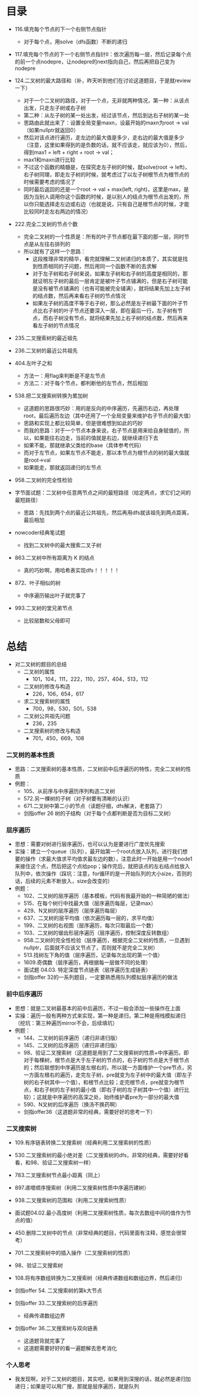 # 目录

- 116.填充每个节点的下一个右侧节点指针

  - 对于每个点，用solve（dfs函数）不断的递归
- 117.填充每个节点的下一个右侧节点指针II：依次遍历每一层，然后记录每个点的前一个点nodepre，让nodepre的next指向自己，然后再把自己变为nodepre
- 124.二叉树的最大路径和（补，昨天听到他们在讨论这道题目，于是就review一下）

  - 对于一个二叉树的路径，对于一个点，无非就两种情况，第一种：从该点出发，只走左子树或右子树
  - 第二种：从左子树的某一处出发，经过该节点，然后到达右子树的某一处
  - 思路由此就出来了：设置全局变量maxn，设最开始的maxn为root -> val（如果nullptr就返回0）
  - 然后对该点进行遍历，走左边的最大值是多少，走右边的最大值是多少（注意，这里如果得到的是负数的话，就不应该走，就应该为0），然后，得到max1 = left + right + root -> val；
  - max1和maxn进行比较
  - 不过这个函数的精髓是，在探究走左子树的时候，就solve(root -> left)，右子树同理，即走左子树的时候，就考虑过了以左子树根节点为根节点的时候需要考虑的情况了
  - 同时最后返回的还是一个root -> val + max(left, right)，这里是max，是因为当别人调用你这个函数的时候，是以别人的结点为根节点出发的，所以你只能选择走左边或右边（也就是说，只有自己是根节点的时候，才能比较同时走左右两边的情况）
- 222.完全二叉树的节点个数

  - 完全二叉树的一个性质是：所有的叶子节点都在最下面的那一层，同时节点是从左往右排列的
  - 所以就有了这样一个思路：
    - 这段推理非常的精华，看完就理解二叉树递归的本质了，其实就是找到性质相同的子问题，然后用同一个函数不断的去求解
    - 对于左子树和右子树来说，如果左子树和右子树的高度是相同的，那就证明左子树的最后一层肯定是被叶子节点铺满的，但是右子树可能是没有被节点铺满的（也有可能被完全铺满），就将结果先加上左子树的结点数，然后再来看右子树的节点情况
    - 如果左子树的高度不等于右子树，那么必然是左子树最下面的叶子节点比右子树的叶子节点还要深入一层，即在最后一行，左子树有节点，而右子树没有节点，就将结果先加上右子树的结点数，然后再来看左子树的节点情况
- 235.二叉搜索树的最近祖先
- 236.二叉树的最近公共祖先
- 404.左叶子之和

  - 方法一：用flag来判断是不是左节点
  - 方法二：对于每个节点，都判断他的左节点，然后相加
- 538.把二叉搜索树转换为累加树
  - 这道题的思路很巧妙：用的是反向的中序遍历，先遍历右边，再处理root，最后遍历左边（其中还用了一个全局变量来维护右子节点的最大值）
  - 思路和实现上都比较简单，但是很难想到如此的巧妙
  - 而我的思路：对于一个节点本身来说，右子节点是用来给自身赋值的，所以，如果能往右边走，当前的值就是右边，就继续递归下去
  - 如果不能，那就继承父类给的base（具体参考代码）
  - 而对于左节点，如果左节点不能走，那以本节点为根节点的树的最大值就是root->val
  - 如果能走，那就返回递归的左节点
- 958.二叉树的完全性检验
- 字节面试题：二叉树中任意两节点之间的最短路径（给定两点，求它们之间的最短路径）
  - 思路：先找到两个点的最近公共祖先，然后再用dfs就该祖先到两点距离，最后相加
- nowcoder经典笔试题

  - 找到二叉树中的最大搜索二叉子树
- 863.二叉树中所有距离为 K 的结点
  - 真的巧妙啊，用哈希表实现dfs！！！！！
- 872、叶子相似的树
  - 中序遍历输出叶子就完事了
- 993.二叉树的堂兄弟节点
  - 比较层数和父母即可



# 总结

- 对二叉树的题目的总结
  - 二叉树的属性
    - 101，104，111，222，110，257，404，513，112
  - 二叉树的修改与构造
    - 226，106，654，617
  - 求二叉搜索树的属性
    - 700，98，530，501，538
  - 二叉树公共祖先问题
    - 236，235
  - 二叉搜索树的修改与构造
    - 701，450，669，108



### 二叉树的基本性质

- 思路：二叉搜索树的基本性质，二叉树前中后序遍历的特性，完全二叉树的性质
- 例题：
  - 105、从前序与中序遍历序列构造二叉树
  - 572.另一棵树的子树（对子树要有清晰的认识）
  - 671.二叉树中第二小的节点（读题仔细，dfs解决，老套路了）
  - 剑指offer 26 树的子结构（对于每个点都判断是否为目标二叉树）



### 层序遍历

- 思想：需要对树进行层序遍历，也可以认为是要进行广度优先搜索
- 实操：建立一个queue（队列），最开始第一个root点放入队列，进行我们想要的操作（求最大值求平均值求最左边的数），注意此时一开始是用一个node1来接住这个点，然后把这个点给pop；操作完后，就把该点的左右结点给放入队列中，依次操作（踩坑：注意，for循环的是一开始队列的大小size，否则的话，后续的元素不断放入，size会改变的）
- 例题：
  - 102、二叉树的层序遍历（基本模板，代码有我最开始的一种简陋的做法）
  - 515、在每个树行中找最大值（层序遍历每层，记录max）
  - 429、N叉树的层序遍历（层序遍历每层）
  - 637、二叉树的层平均值（依次遍历每一层的，求平均值）
  - 199、二叉树的右视图（层序遍历，每次只取最后一个数）
  - 103、二叉树的锯齿形层序遍历（层序遍历，控制深度反转数组）
  - 958.二叉树的完全性检验（层序遍历，根据完全二叉树的性质，一旦遇到nullptr，后面就不应该又节点了，否则就不是完全二叉树）
  - 513.找树左下角的值（层序遍历，记录每次出现的第一个值）
  - 1609.奇偶数（层序遍历，再根据每一层做不同的处理）
  - 面试题 04.03. 特定深度节点链表（层序遍历生成链表）
  - 剑指offer 32的一系列题目，一定要熟悉用队列模拟层序遍历的做法



### 前中后序遍历

- 思想：就是二叉树最基本的前中后遍历，不过一般会添加一些操作在上面
- 实操：遍历一般有两种方式来实现，第一种是递归，第二种是用栈模拟递归（挖坑：第三种遍历mirror不会，后续填坑）
- 例题：
  - 144、二叉树的前序遍历（递归非递归版）
  - 145、二叉树的后序遍历（递归非递归版）
  - 98、验证二叉搜索树（这道题是用到了二叉搜索树的性质+中序遍历。即对于每棵树，根节点是大于左子树的节点的，右子树的节点是大于根节点的；然后联想到中序遍历是左根右的，所以就一方面维护一个pre节点，另一方面左根右的遍历，走完左子树，pre就变为左子树中的最大值（即左子树的右子树其中一个值），和根节点比较；走完根节点，pre就变为根节点，和右子树的左子树的最小值（即右子树的左子树其中一个值）进行比较）；这就是中序遍历的高深之处，始终维护着pre为一部分的最大值
  - 590、N叉树的后序遍历（换汤不换药啊）
  - 剑指offer36（这道题非常的经典，需要好好的思考一下）



### 二叉搜索树

- 109.有序链表转换二叉搜索树（经典利用二叉搜索树的性质）
- 530.二叉搜索树的最小绝对差（二叉搜索树的dfs，非常的经典，需要好好看看，和98、验证二叉搜索树一样）
- 783.二叉搜索树节点最小距离（同上）
- 897.递增顺序搜索树（利用二叉搜索树性质中序遍历建树）
- 938.二叉搜索树的范围和（利用二叉搜索树性质）
- 面试题04.02.最小高度树（利用二叉搜索树性质，每次去数组中间的值作为节点的值）
- 450.删除二叉树中的节点（非常经典的题目，代码里面有注释，感觉会很常考）
- 701.二叉搜索树中的插入操作（二叉搜索树的性质）
- 98、验证二叉搜索树
- 108.将有序数组转换为二叉搜索树（经典传递数组和数组边界，然后递归）
- 剑指offer 54. 二叉搜索树的第k大节点
- 剑指offer 33.二叉搜索树的后序遍历
  - 经典传递数组边界
- 剑指offer 36.二叉搜索树与双向链表

  - 这道题背就完事了
  - 这道题需要好好的看一遍题解去思考消化



### 个人思考

- 我发现啊，对于二叉树的题目，其实吧，如果用到深搜的话，就必然是递归加递归；如果是可以用广搜，那就是层序遍历，就是队列
